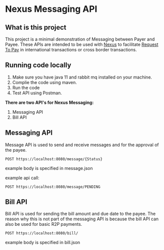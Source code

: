 # Nexus Messaging API

## What is this project

This project is a minimal demonstration of Messaging between Payer and Payee. These APIs are intended to be used with [Nexus](https://nexus.bisih.org) to facilitate [Request To Pay](https://www.requesttopay.co.uk) in international transactions or cross border transactions.

## Running code locally

1. Make sure you have java 11 and rabbit mq installed on your machine.
2. Complie the code using maven.
3. Run the code
4. Test API using Postman.

**There are two API's for Nexus Messaging:**

1. Messaging API
2. Bill API

## Messaging API

Message API is used to send and receive messages and for the approval of the payee.

```
POST https://localhost:8080/message/{Status}
```

example body is specified in message.json

example api call:

```
POST https://localhost:8080/message/PENDING
```

## Bill API

Bill API is used for sending the bill amount and due date to the payee. The reason why this is not part of the messaging API is because the bill API can also be used for basic R2P payments.

```
POST https://localhost:8080/bill/
```

example body is specified in bill.json

